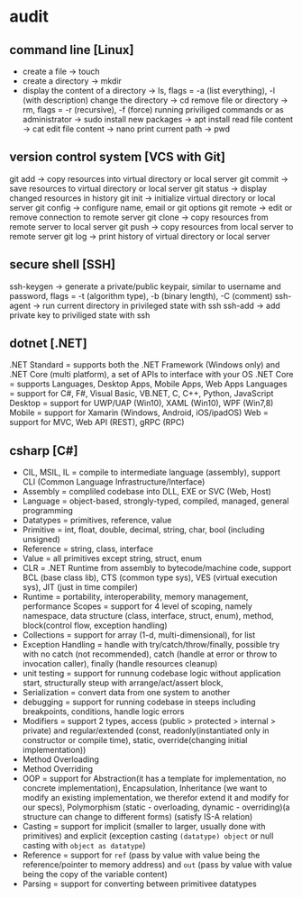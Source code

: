 # audit

## command line [Linux]
- create a file -> touch
- create a directory -> mkdir
- display the content of a directory -> ls, flags = -a (list everything), -l (with description)
change the directory -> cd
remove file or directory -> rm, flags = -r (recursive), -f (force)
running priviliged commands or as administrator -> sudo
install new packages -> apt install
read file content -> cat
edit file content -> nano
print current path -> pwd

## version control system [VCS with Git]
git add -> copy resources into virtual directory or local server
git commit -> save resources to virtual directory or local server
git status -> display changed resources in history
git init -> initialize virtual directory or local server
git config -> configure name, email or git options
git remote -> edit or remove connection to remote server
git clone -> copy resources from remote server to local server
git push -> copy resources from local server to remote server
git log -> print history of virtual directory or local server

## secure shell [SSH]
ssh-keygen -> generate a private/public keypair, similar to username and password, flags = -t (algorithm type), -b (binary length), -C (comment)
ssh-agent -> run current directory in privileged state with ssh
ssh-add -> add private key to priviliged state with ssh

## dotnet [.NET]
.NET Standard = supports both the .NET Framework (Windows only) and .NET Core (multi platform), a set of APIs to interface with your OS
.NET Core = supports Languages, Desktop Apps, Mobile Apps, Web Apps
Languages = support for C#, F#, Visual Basic, VB.NET, C, C++, Python, JavaScript
Desktop = support for UWP/UAP (Win10), XAML (Win10), WPF (Win7,8)
Mobile = support for Xamarin (Windows, Android, iOS/ipadOS)
Web = support for MVC, Web API (REST), gRPC (RPC)

## csharp [C#]
- CIL, MSIL, IL = compile to intermediate language (assembly), support CLI (Common Language Infrastructure/Interface)
- Assembly = compliled codebase into DLL, EXE or SVC (Web, Host)
- Language = object-based, strongly-typed, compiled, managed, general programming
- Datatypes = primitives, reference, value
- Primitive = int, float, double, decimal, string, char, bool (including unsigned)
- Reference = string, class, interface
- Value = all primitives except string, struct, enum
- CLR = .NET Runtime from assembly to bytecode/machine code, support BCL (base class lib), CTS (common type sys), VES (virtual execution sys), JIT (just in time compiler)
- Runtime = portability, interoperability, memory management, performance
Scopes = support for 4 level of scoping, namely namespace, data structure (class, interface, struct, enum), method, block(control flow, exception handling)
- Collections = support for array (1-d, multi-dimensional), for list
- Exception Handling = handle with try/catch/throw/finally, possible try with no catch (not recommended), catch (handle at error or throw to invocation caller), finally (handle resources cleanup)
- unit testing = support for runnung codebase logic without application start, structurally steup with arrange/act/assert block, 
- Serialization = convert data from one system to another
- debugging = support for running codebase in steeps including breakpoints, conditions, handle logic errors
- Modifiers = support 2 types, access (public > protected > internal > private) and regular/extended (const, readonly(instantiated only in constructor or compile time), static, override(changing initial implementation))
- Method Overloading
- Method Overriding 
- OOP = support for Abstraction(it has a template for implementation, no concrete implementation), Encapsulation, Inheritance (we want to modify an existing implementation, we therefor extend it and modify for our specs), Polymorphism (static - overloading, dynamic - overriding)(a structure can change to different forms) (satisfy IS-A relation)
- Casting = support for implicit (smaller to larger, usually done with primitives) and explicit (exception casting `(datatype) object` or null casting with `object as datatype`)
- Reference = support for `ref` (pass by value with value being the reference/pointer to memory address) and `out` (pass by value with value being the copy of the variable content)
- Parsing = support for converting between primitivee datatypes
